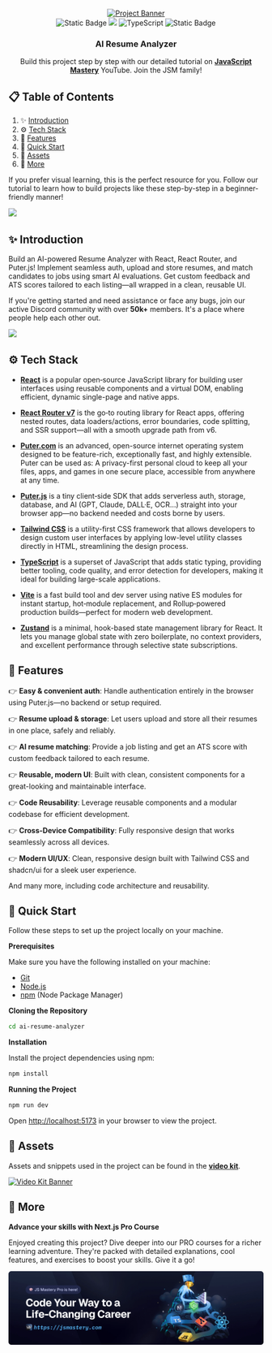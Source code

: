 <div align="center">
  <br />
    <a href="https://www.youtube.com/watch?v=iYOz165wGkQ" target="_blank">
      <img src="public/readme/hero.webp" alt="Project Banner">
    </a>
  <br />

  <div>
    <img alt="Static Badge" src="https://img.shields.io/badge/React-4c84f3?style=for-the-badge&logo=react&logoColor=white">
        <img src="https://img.shields.io/badge/-Tailwind-38B2AC?style=for-the-badge&logo=tailwind-css&logoColor=white" />
        <img src="https://img.shields.io/badge/-TypeScript-black?style=for-the-badge&logoColor=white&logo=typescript&color=3178C6" alt="TypeScript" />
    <img alt="Static Badge" src="https://img.shields.io/badge/Puter.js-181758?style=for-the-badge&logoColor=white">
  </div>

  <h3 align="center">AI Resume Analyzer</h3>

   <div align="center">
     Build this project step by step with our detailed tutorial on <a href="https://www.youtube.com/watch?v=XUkNR-JfHwo" target="_blank"><b>JavaScript Mastery</b></a> YouTube. Join the JSM family!
    </div>
</div>

## 📋 <a name="table">Table of Contents</a>

1. ✨ [Introduction](#introduction)
2. ⚙️ [Tech Stack](#tech-stack)
3. 🔋 [Features](#features)
4. 🤸 [Quick Start](#quick-start)
5. 🔗 [Assets](#links)
6. 🚀 [More](#more)



If you prefer visual learning, this is the perfect resource for you. Follow our tutorial to learn how to build projects like these step-by-step in a beginner-friendly manner!

<a href="https://www.youtube.com/watch?v=iYOz165wGkQ" target="_blank"><img src="https://github.com/sujatagunale/EasyRead/assets/151519281/1736fca5-a031-4854-8c09-bc110e3bc16d" /></a>

## <a name="introduction">✨ Introduction</a>

Build an AI-powered Resume Analyzer with React, React Router, and Puter.js! Implement seamless auth, upload and store resumes, and match candidates to jobs using smart AI evaluations. Get custom feedback and ATS scores tailored to each listing—all wrapped in a clean, reusable UI.

If you're getting started and need assistance or face any bugs, join our active Discord community with over **50k+** members. It's a place where people help each other out.

<a href="https://discord.com/invite/n6EdbFJ" target="_blank"><img src="https://github.com/sujatagunale/EasyRead/assets/151519281/618f4872-1e10-42da-8213-1d69e486d02e" /></a>

## <a name="tech-stack">⚙️ Tech Stack</a>

- **[React](https://react.dev/)** is a popular open‑source JavaScript library for building user interfaces using reusable components and a virtual DOM, enabling efficient, dynamic single-page and native apps.

- **[React Router v7](https://reactrouter.com/)** is the go‑to routing library for React apps, offering nested routes, data loaders/actions, error boundaries, code splitting, and SSR support—all with a smooth upgrade path from v6.

- **[Puter.com](https://jsm.dev/resumind-puter)** is an advanced, open-source internet operating system designed to be feature-rich, exceptionally fast, and highly extensible. Puter can be used as: A privacy-first personal cloud to keep all your files, apps, and games in one secure place, accessible from anywhere at any time.

- **[Puter.js](https://jsm.dev/resumind-puterjs)** is a tiny client‑side SDK that adds serverless auth, storage, database, and AI (GPT, Claude, DALL·E, OCR…) straight into your browser app—no backend needed and costs borne by users.

- **[Tailwind CSS](https://tailwindcss.com/)** is a utility-first CSS framework that allows developers to design custom user interfaces by applying low-level utility classes directly in HTML, streamlining the design process.

- **[TypeScript](https://www.typescriptlang.org/)** is a superset of JavaScript that adds static typing, providing better tooling, code quality, and error detection for developers, making it ideal for building large-scale applications.

- **[Vite](https://vite.dev/)** is a fast build tool and dev server using native ES modules for instant startup, hot‑module replacement, and Rollup‑powered production builds—perfect for modern web development.

- **[Zustand](https://github.com/pmndrs/zustand)** is a minimal, hook-based state management library for React. It lets you manage global state with zero boilerplate, no context providers, and excellent performance through selective state subscriptions.

## <a name="features">🔋 Features</a>

👉 **Easy & convenient auth**: Handle authentication entirely in the browser using Puter.js—no backend or setup required.

👉 **Resume upload & storage**: Let users upload and store all their resumes in one place, safely and reliably.

👉 **AI resume matching**: Provide a job listing and get an ATS score with custom feedback tailored to each resume.

👉 **Reusable, modern UI**: Built with clean, consistent components for a great-looking and maintainable interface.

👉 **Code Reusability**: Leverage reusable components and a modular codebase for efficient development.

👉 **Cross-Device Compatibility**: Fully responsive design that works seamlessly across all devices.

👉 **Modern UI/UX**: Clean, responsive design built with Tailwind CSS and shadcn/ui for a sleek user experience.

And many more, including code architecture and reusability.

## <a name="quick-start">🤸 Quick Start</a>

Follow these steps to set up the project locally on your machine.

**Prerequisites**

Make sure you have the following installed on your machine:

- [Git](https://git-scm.com/)
- [Node.js](https://nodejs.org/en)
- [npm](https://www.npmjs.com/) (Node Package Manager)

**Cloning the Repository**

```bash
cd ai-resume-analyzer
```

**Installation**

Install the project dependencies using npm:

```bash
npm install
```

**Running the Project**

```bash
npm run dev
```

Open [http://localhost:5173](http://localhost:5173) in your browser to view the project.

## <a name="links">🔗 Assets</a>

Assets and snippets used in the project can be found in the **[video kit](https://jsm.dev/resumind-kit)**.

<a href="https://jsm.dev/resumind-kit" target="_blank">
  <img src="public/readme/videokit.webp" alt="Video Kit Banner">
</a>

## <a name="more">🚀 More</a>

**Advance your skills with Next.js Pro Course**

Enjoyed creating this project? Dive deeper into our PRO courses for a richer learning adventure. They're packed with
detailed explanations, cool features, and exercises to boost your skills. Give it a go!

<a href="https://jsm.dev/resumind-courses" target="_blank">
  <img src="public/readme/jsmpro.webp" alt="Project Banner">
</a>
